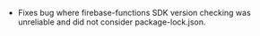 - Fixes bug where firebase-functions SDK version checking was unreliable and did not consider package-lock.json.
